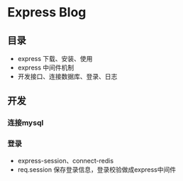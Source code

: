 # Express Blog

## 目录
- express 下载、安装、使用
- express 中间件机制
- 开发接口、连接数据库、登录、日志

## 开发

### 连接mysql

### 登录
- express-session、connect-redis
- req.session 保存登录信息，登录校验做成express中间件